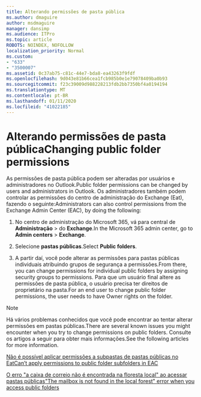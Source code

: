 ```yaml
---
title: Alterando permissões de pasta pública
ms.author: dmaguire
author: msdmaguire
manager: dansimp
ms.audience: ITPro
ms.topic: article
ROBOTS: NOINDEX, NOFOLLOW
localization_priority: Normal
ms.custom:
- "633"
- "3500007"
ms.assetid: 0c37ab75-c81c-44e7-bda8-ea43263f9fdf
ms.openlocfilehash: 9d043e81b66cea1fcb985b0e1e79078409ba0b93
ms.sourcegitcommit: f23c39009d988228213fdb2bb7350bf4a0194194
ms.translationtype: MT
ms.contentlocale: pt-BR
ms.lasthandoff: 01/11/2020
ms.locfileid: "41022185"
---
```

# <a name="changing-public-folder-permissions"></a><span data-ttu-id="2385a-102">Alterando permissões de pasta pública</span><span class="sxs-lookup"><span data-stu-id="2385a-102">Changing public folder permissions</span></span>

<span data-ttu-id="2385a-103">As permissões de pasta pública podem ser alteradas por usuários e administradores no Outlook.</span><span class="sxs-lookup"><span data-stu-id="2385a-103">Public folder permissions can be changed by users and administrators in Outlook.</span></span> <span data-ttu-id="2385a-104">Os administradores também podem controlar as permissões do centro de administração do Exchange (Eat), fazendo o seguinte:</span><span class="sxs-lookup"><span data-stu-id="2385a-104">Administrators can also control permissions from the Exchange Admin Center (EAC), by doing the following:</span></span>
  
1. <span data-ttu-id="2385a-105">No centro de administração do Microsoft 365, vá para central de **Administração** \> do **Exchange**.</span><span class="sxs-lookup"><span data-stu-id="2385a-105">In the Microsoft 365 admin center, go to **Admin centers** \> **Exchange**.</span></span>

2. <span data-ttu-id="2385a-106">Selecione **pastas públicas**.</span><span class="sxs-lookup"><span data-stu-id="2385a-106">Select **Public folders**.</span></span>

3. <span data-ttu-id="2385a-107">A partir daí, você pode alterar as permissões para pastas públicas individuais atribuindo grupos de segurança a permissões.</span><span class="sxs-lookup"><span data-stu-id="2385a-107">From there, you can change permissions for individual public folders by assigning security groups to permissions.</span></span> <span data-ttu-id="2385a-108">Para que um usuário final altere as permissões de pasta pública, o usuário precisa ter direitos de proprietário na pasta.</span><span class="sxs-lookup"><span data-stu-id="2385a-108">For an end user to change public folder permissions, the user needs to have Owner rights on the folder.</span></span>

> [!NOTE]
> <span data-ttu-id="2385a-109">Há vários problemas conhecidos que você pode encontrar ao tentar alterar permissões em pastas públicas.</span><span class="sxs-lookup"><span data-stu-id="2385a-109">There are several known issues you might encounter when you try to change permissions on public folders.</span></span> <span data-ttu-id="2385a-110">Consulte os artigos a seguir para obter mais informações.</span><span class="sxs-lookup"><span data-stu-id="2385a-110">See the following articles for more information.</span></span>
>
> [<span data-ttu-id="2385a-111">Não é possível aplicar permissões a subpastas de pastas públicas no Eat</span><span class="sxs-lookup"><span data-stu-id="2385a-111">Can’t apply permissions to public folder subfolders in EAC</span></span>](https://docs.microsoft.com/exchange/troubleshoot/public-folders/can%E2%80%99t-apply-permissions-public-folder-subfolders)
>
> [<span data-ttu-id="2385a-112">O erro "a caixa de correio não é encontrada na floresta local" ao acessar pastas públicas</span><span class="sxs-lookup"><span data-stu-id="2385a-112">"The mailbox is not found in the local forest" error when you access public folders</span></span>](https://docs.microsoft.com/exchange/troubleshoot/public-folders/mailbox-not-found-local-forest-public-folder)
